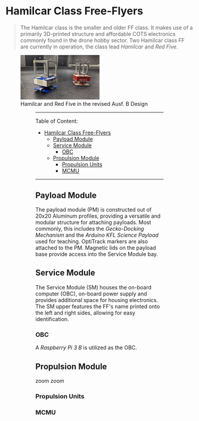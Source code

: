 # Hamilcar Class Free-Flyers

> The Hamilcar class is the smaller and older FF class. It makes use of a primarily 3D-printed structure and affordable COTS electronics commonly found in the drone hobby sector.
> Two Hamilcar class FF are currently in operation, the class lead *Hamilcar* and *Red Five*.

<!--figure>
  <img src="graphics/hamilcar_ausfB_FF.jpg" alt="Hamilcar FF in the revised Ausf. B design" width="30%" height="30%">
  <figcaption>Hamilcar FF in the revised Ausf. B design<figcaption>
<figure-->

<figure>
  <img src="wiki/graphics/hamilcar_red_five.jpg" alt="Hamilcar and Red Five in the revised Ausf. B Design" width="50%" height="50%">
  <figcaption>Hamilcar and Red Five in the revised Ausf. B Design<figcaption>
<figure>

---
  Table of Content:
- [Hamilcar Class Free-Flyers](#hamilcar-class-freeflyers)
  - [Payload Module](#payload-module)
  - [Service Module](#service-module)
    - [OBC](#obc)
  - [Propulsion Module](#propulsion-module)    
    - [Propulsion Units](#propulsion-units)
    - [MCMU](#mcmu)

---
  
  
## Payload Module

The payload module (PM) is constructed out of 20x20 Aluminum profiles, providing a versatile and modular structure for attaching payloads. Most commonly, this includes the *Gecko-Docking Mechanism* and the *Arduino KFL Science Payload* used for teaching. OptiTrack markers are also attached to the PM. Magnetic lids on the payload base provide access into the Service Module bay.
  
## Service Module

The Service Module (SM) houses the on-board computer (OBC), on-board power supply and provides additional space for housing electronics. The SM upper features the FF's name printed onto the left and right sides, allowing for easy identification. 
  
### OBC

A *Raspberry Pi 3 B* is utilized as the OBC.
  
## Propulsion Module

zoom zoom
  
### Propulsion Units
  
### MCMU
